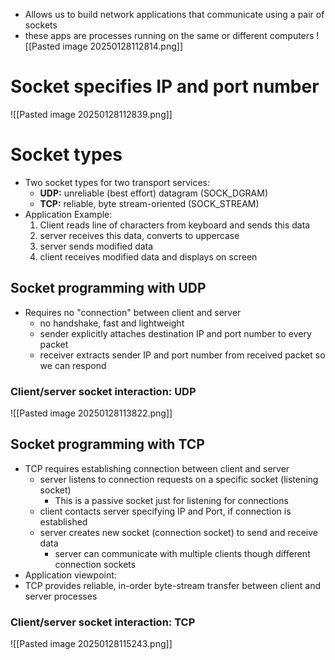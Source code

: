 - Allows us to build network applications that communicate using a pair of sockets
- these apps are processes running on the same or different computers
![[Pasted image 20250128112814.png]]
# Socket specifies IP and port number
![[Pasted image 20250128112839.png]]
# Socket types
- Two socket types for two transport services:
	- **UDP:** unreliable (best effort) datagram (SOCK_DGRAM)
	- **TCP:** reliable, byte stream-oriented (SOCK_STREAM)
- Application Example:
	1. Client reads line of characters from keyboard and sends this data
	2. server receives this data, converts to uppercase
	3. server sends modified data
	4. client receives modified data and displays on screen
## Socket programming with UDP
- Requires no "connection" between client and server
	- no handshake, fast and lightweight
	- sender explicitly attaches destination IP and port number to every packet
	- receiver extracts sender IP and port number from received packet so we can respond
### Client/server socket interaction: UDP
![[Pasted image 20250128113822.png]]
## Socket programming with TCP
- TCP requires establishing connection between client and server
	- server listens to connection requests on a specific socket (listening socket)
		- This is a passive socket just for listening for connections
	- client contacts server specifying IP and Port, if connection is established
	- server creates new socket (connection socket) to send and receive data
		- server can communicate with multiple clients though different connection sockets
- Application viewpoint:  
- TCP provides reliable, in-order byte-stream transfer between client and server processes
### Client/server socket interaction: TCP
![[Pasted image 20250128115243.png]]
